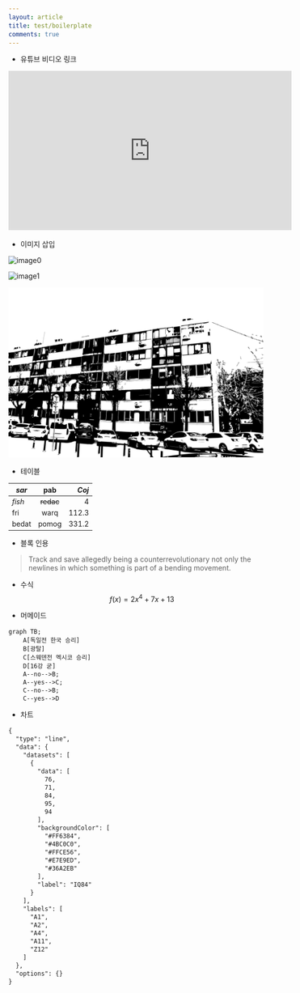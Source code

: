 ```yaml
---
layout: article
title: test/boilerplate
comments: true
---
```

* 유튜브 비디오 링크 
<iframe width="560" height="315" src="https://www.youtube.com/embed/nv0peny62q4" frameborder="0" allow="autoplay; encrypted-media" allowfullscreen></iframe>

* 이미지 삽입 

![image0](https://www.dropbox.com/s/pt5wym4u89ppjme/IMG_0302.JPG?dl=0 "image0")

![image1](/assets/images/IMG_0131.JPG "image1")


![image2](/assets/images/logo.svg "image2")


* 테이블

| *sar*        | **pab**           | **_Coj_**  |
| ------------- |:-------------:| -----:|
| _fish_      | ~~redac~~ | 4 |
| fri      | warq      |   112.3 |
| bedat | pomog      |    331.2 |

* 블록 인용

> Track and save allegedly being a counterrevolutionary not only the newlines
> in which something is part of a bending movement.


* 수식 
$$ f(x) = 2x^4 + 7x + 13 $$

* 머메이드  
```mermaid
graph TB;
    A[독일전 한국 승리]
    B[광탈]
    C[스웨덴전 멕시코 승리]
    D[16강 굳]
    A--no-->B;
    A--yes-->C;
    C--no-->B;
    C--yes-->D
```
* 차트   
```chart
{
  "type": "line",
  "data": {
    "datasets": [
      {
        "data": [
          76,
          71,
          84,
          95,
          94
        ],
        "backgroundColor": [
          "#FF6384",
          "#4BC0C0",
          "#FFCE56",
          "#E7E9ED",
          "#36A2EB"
        ],
        "label": "IQ84"
      }
    ],
    "labels": [
      "A1",
      "A2",
      "A4",
      "A11",
      "Z12"
    ]
  },
  "options": {}
}
```
